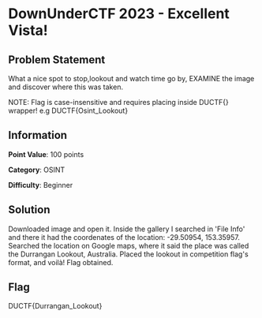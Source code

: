 #  DownUnderCTF 2023 - Excellent Vista!
## Problem Statement
What a nice spot to stop,lookout and watch time go by, EXAMINE the image and discover where this was taken.

NOTE: Flag is case-insensitive and requires placing inside DUCTF{} wrapper! e.g DUCTF{Osint_Lookout}

## Information

**Point Value**: 100 points

**Category**: OSINT

**Difficulty**: Beginner

## Solution
Downloaded image and open it. Inside the gallery I searched in 'File Info' and there it had the coordenates of the location: -29.50954, 153.35957. Searched the location on Google maps, where it said the place was called the Durrangan Lookout, Australia. Placed the lookout in competition flag's format, and voilà! Flag obtained.

## Flag
DUCTF{Durrangan_Lookout}
